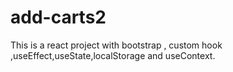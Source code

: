 # add-carts2
 This is a react project with bootstrap , custom hook ,useEffect,useState,localStorage and useContext.

